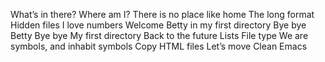 What’s in there?
Where am I?
There is no place like home
The long format
Hidden files
I love numbers
Welcome
Betty in my first directory
Bye bye Betty
Bye bye My first directory
 Back to the future
 Lists
File type
We are symbols, and inhabit symbols
Copy HTML files
Let’s move
Clean Emacs
